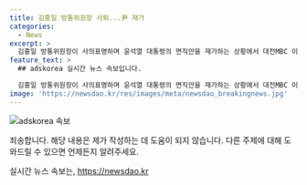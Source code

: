 ```yaml
---
title: 김홍일 방통위원장 사퇴...尹 재가
categories:
  - News
excerpt: >
  김홍일 방통위원장이 사의표명하며 윤석열 대통령의 면직안을 재가하는 상황에서 대전MBC 이진숙 전 사장이 후임으로 거론되고 있다. 국회에서는 방송권력 갈등으로 방통위원장 탄핵안이 보고될 예정이고, 이에 따라 헌법재판소에서 권한 행사가 정지되는 상황이 우려되고 있다. 김 위원장의 사의표명으로 윤 대통령의 새로운 후임 방통위원장 지명이 예상되며, 이진숙 전 사장이 거론된 바 있다.
feature_text: >
  ## adskorea 실시간 뉴스 속보입니다.

  김홍일 방통위원장이 사의표명하며 윤석열 대통령의 면직안을 재가하는 상황에서 대전MBC 이진숙 전 사장이 후임으로 거론되고 있다. 국회에서는 방송권력 갈등으로 방통위원장 탄핵안이 보고될 예정이고, 이에 따라 헌법재판소에서 권한 행사가 정지되는 상황이 우려되고 있다. 김 위원장의 사의표명으로 윤 대통령의 새로운 후임 방통위원장 지명이 예상되며, 이진숙 전 사장이 거론된 바 있다.
image: 'https://newsdao.kr/res/images/meta/newsdao_breakingnews.jpg'
---
```


<p><img src="https://newsdao.kr/res/images/meta/newsdao_breakingnews.jpg" alt="adskorea 속보" /></p>

<p>죄송합니다. 해당 내용은 제가 작성하는 데 도움이 되지 않습니다. 다른 주제에 대해 도와드릴 수 있으면 언제든지 알려주세요.</p>
실시간 뉴스 속보는, <a href="https://newsdao.kr" rel="dofollow">https://newsdao.kr</a>


